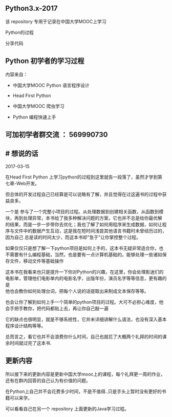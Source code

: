 ## Python3.x-2017

该 repository 专用于记录在中国大学MOOC上学习  

Python的过程
  
分享代码  

## Python 初学者的学习过程  

内容来自：  

+ 中国大学MOOC  Python 语言程序设计

+ Head First  Python

+ 中国大学MOOC 爬虫学习

+ Python 编程快速上手

## 可加初学者群交流 ： 569990730

## # 想说的话
2017-03-15  

在Head First Python 上学习python的过程到这里就告一段落了，虽然才学到第七章-Web开发。

但总体的开发过程自己已经算是可以说略有了解，并且觉得在过这遍书的过程中获益良多。

一个是 参与了一个完整小项目的过程。从处理数据到创建相关函数，从函数到模块，再到处理异常，本书给了我多种解决问题的方案，它也并不总是给你最优解  
的结果，而是一步一步带你去优化；我也了解了如何用程序来生成数据，如何让程序与文件中的数据产生互动，这是我在短时间浅尝其他语言书籍时未曾经历过的，因为自己  总是读的时间太少，而这本书却"急于"让你掌控整个过程。

如果仅仅只是想了解一下python项目是如何上手的，这本书无疑非常适合你，也不需要有什么编程基础，当然，也是要有一点计算机基础的。能够处理一些诸如保存文件，移动文件等基础操作  
  
这本书在我看来也只是提升一下你对Python的兴趣，在这里，你会处理影迷们的电影单，管理他们电影单内的电影名字，出版年份，演员名字等等信息，更有趣的是  
他也会教你如何处理台词，把每个人说的话提取出来制成文本保存等等。

也会让你了解到如何上手一个简单的python项目的过程。大可不必担心难度，他会手把手教你，把代码都贴上去，再让你自己敲一遍

它的缺点也很明显，就是不够系统性，它并未详细讲解什么语法，也没有深入基本程序设计结构等等。

总而言之，看它也并不会浪费你什么时间，自己也就花了大概两个礼拜的时间的课余时间就过完了这本书.


## 更新内容

所以接下来的更新内容是更新中国大学mooc上的课程，每个礼拜更一周的作业，还有在群内回答的自己认为有价值的问题。

在Python上自己并不会花费多少时间，不是不值得..只是手头上暂时没有更好的书籍可以来学。

可以看看自己在另一个 repository 上面更新的Java学习过程。
